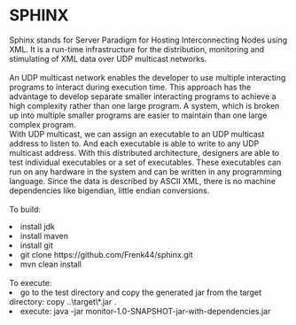 SPHINX
======
Sphinx stands for Server Paradigm for Hosting Interconnecting Nodes using XML.
It is a run-time infrastructure for the distribution, monitoring and stimulating of XML data over UDP multicast networks.<br>
<br>
An UDP multicast network enables the developer to use multiple interacting programs to interact during execution time. This approach has the advantage to develop separate smaller interacting programs to achieve a high complexity rather than one large program. A system, which is broken up into multiple smaller programs are easier to maintain than one large complex program.<br> With UDP multicast, we can assign an executable to an UDP multicast address to listen to. And each executable is able to write to any UDP multicast address. With this distributed architecture, designers are able to test individual executables or a set of executables. These executables can run on any hardware in the system and can be written in any programming language. Since the data is described by ASCII XML, there is no machine dependencies like bigendian, little endian conversions.  
<br>
To build:

  <li> install jdk</li>
  <li> install maven</li>
  <li> install git</li>
  <li> git clone https://github.com/Frenk44/sphinx.git</li>
  <li> mvn clean install</li>

<br> 
To execute:
<li> go to the test directory and copy the generated jar from the target directory: copy ..\target\*.jar .</li>
<li> execute: java -jar monitor-1.0-SNAPSHOT-jar-with-dependencies.jar</li>


